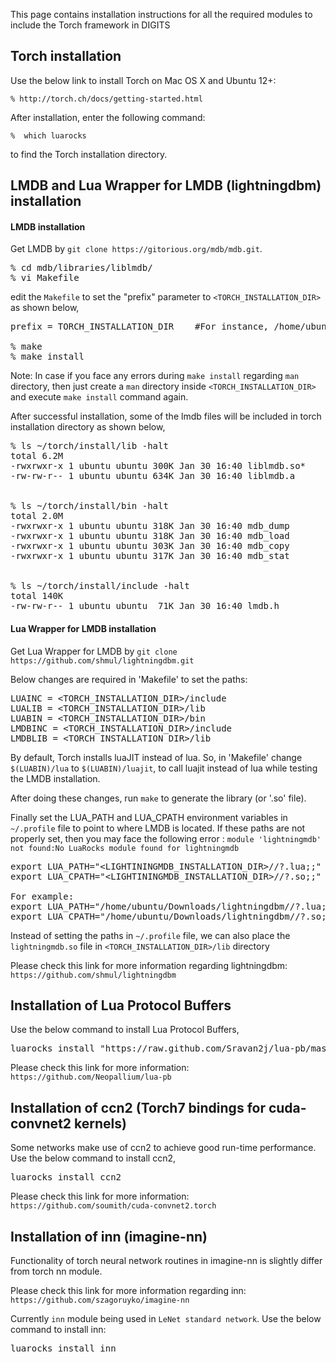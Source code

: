 This page contains installation instructions for all the required modules to include the Torch framework in DIGITS

## Torch installation

Use the below link to install Torch on Mac OS X and Ubuntu 12+:

    % http://torch.ch/docs/getting-started.html

After installation, enter the following command:  

    %  which luarocks

to find the Torch installation directory. 

## LMDB and Lua Wrapper for LMDB (lightningdbm) installation

#### LMDB installation

Get LMDB by `git clone https://gitorious.org/mdb/mdb.git`.

<pre>
% cd mdb/libraries/liblmdb/
% vi Makefile
</pre>

edit the `Makefile` to set the "prefix" parameter to `<TORCH_INSTALLATION_DIR>` as shown below,
<pre>
prefix = TORCH_INSTALLATION_DIR    #For instance, /home/ubuntu/torch/install

% make
% make install
</pre>

Note: In case if you face any errors during `make install` regarding `man` directory, then just create a `man` directory inside `<TORCH_INSTALLATION_DIR>` and execute `make install` command again.

After successful installation, some of the lmdb files will be included in torch installation directory as shown below,

<pre>
% ls ~/torch/install/lib -halt
total 6.2M
-rwxrwxr-x 1 ubuntu ubuntu 300K Jan 30 16:40 liblmdb.so*
-rw-rw-r-- 1 ubuntu ubuntu 634K Jan 30 16:40 liblmdb.a


% ls ~/torch/install/bin -halt
total 2.0M
-rwxrwxr-x 1 ubuntu ubuntu 318K Jan 30 16:40 mdb_dump
-rwxrwxr-x 1 ubuntu ubuntu 318K Jan 30 16:40 mdb_load
-rwxrwxr-x 1 ubuntu ubuntu 303K Jan 30 16:40 mdb_copy
-rwxrwxr-x 1 ubuntu ubuntu 317K Jan 30 16:40 mdb_stat


% ls ~/torch/install/include -halt
total 140K
-rw-rw-r-- 1 ubuntu ubuntu  71K Jan 30 16:40 lmdb.h
</pre>

#### Lua Wrapper for LMDB installation
Get Lua Wrapper for LMDB by `git clone https://github.com/shmul/lightningdbm.git`

Below changes are required in 'Makefile' to set the paths:

<pre>
LUAINC = &lt;TORCH_INSTALLATION_DIR&gt;/include
LUALIB = &lt;TORCH_INSTALLATION_DIR&gt;/lib
LUABIN = &lt;TORCH_INSTALLATION_DIR&gt;/bin
LMDBINC = &lt;TORCH_INSTALLATION_DIR&gt;/include
LMDBLIB = &lt;TORCH_INSTALLATION_DIR&gt;/lib
</pre>

By default, Torch installs luaJIT instead of lua. So, in 'Makefile' change `$(LUABIN)/lua` to `$(LUABIN)/luajit`, to call luajit instead of lua while testing the LMDB installation.

After doing these changes, run `make` to generate the library (or '.so' file).

Finally set the LUA_PATH and LUA_CPATH environment variables in `~/.profile` file to point to where LMDB is located. If these paths are not properly set, then you may face the following error :  `module 'lightningmdb' not found:No LuaRocks module found for lightningmdb`

<pre>
export LUA_PATH="&lt;LIGHTININGMDB_INSTALLATION_DIR&gt;//?.lua;;"
export LUA_CPATH="&lt;LIGHTININGMDB_INSTALLATION_DIR&gt;//?.so;;"

For example: 
export LUA_PATH="/home/ubuntu/Downloads/lightningdbm//?.lua;;"
export LUA_CPATH="/home/ubuntu/Downloads/lightningdbm//?.so;;"
</pre>

Instead of setting the paths in `~/.profile` file, we can also place the `lightningmdb.so` file in `<TORCH_INSTALLATION_DIR>/lib` directory

Please check this link for more information regarding lightningdbm: `https://github.com/shmul/lightningdbm`

## Installation of Lua Protocol Buffers

Use the below command to install Lua Protocol Buffers,

<pre>
luarocks install "https://raw.github.com/Sravan2j/lua-pb/master/lua-pb-scm-0.rockspec"
</pre>

Please check this link for more information: `https://github.com/Neopallium/lua-pb`

## Installation of ccn2 (Torch7 bindings for cuda-convnet2 kernels)

Some networks make use of ccn2 to achieve good run-time performance. Use the below command to install ccn2, 

<pre>
luarocks install ccn2
</pre>

Please check this link for more information: `https://github.com/soumith/cuda-convnet2.torch`

## Installation of inn (imagine-nn)

Functionality of torch neural network routines in imagine-nn is slightly differ from torch nn module.

Please check this link for more information regarding inn: `https://github.com/szagoruyko/imagine-nn`

Currently `inn` module being used in `LeNet standard network`. Use the below command to install inn:

<pre>
luarocks install inn
</pre>

